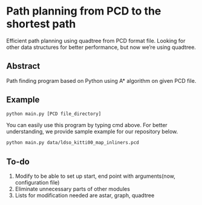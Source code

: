 # Path planning from PCD to the shortest path

Efficient path planning using quadtree from PCD format file. Looking for other data structures for better performance, but now we’re using quadtree.

## Abstract

Path finding program based on Python using A* algorithm on given PCD file.



## Example

```bash
python main.py [PCD file_directory]
```

You can easily use this program by typing cmd above. For better understanding, we provide sample example for our repository below.

```bash
python main.py data/ldso_kitti00_map_inliners.pcd
```



## To-do

1. Modify to be able to set up start, end point with arguments(now, configuration file)
2. Eliminate unnecessary parts of other modules
3. Lists for modification needed are astar, graph, quadtree
